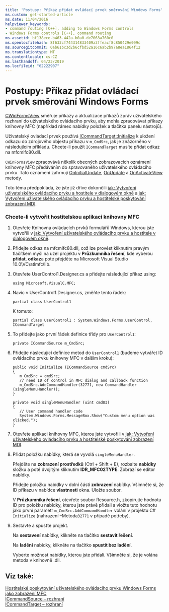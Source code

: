 ```yaml
---
title: 'Postupy: Příkaz přidat ovládací prvek směrování Windows Forms'
ms.custom: get-started-article
ms.date: 11/04/2016
helpviewer_keywords:
- command routing [C++], adding to Windows Forms controls
- Windows Forms controls [C++], command routing
ms.assetid: bf138ece-b463-442a-b0a0-de7063a760c0
ms.openlocfilehash: 8f633cf744314833409a3ffeacf8c850429e099c
ms.sourcegitcommit: 0ab61bc3d2b6cfbd52a16c6ab2b97a8ea1864f12
ms.translationtype: MT
ms.contentlocale: cs-CZ
ms.lasthandoff: 04/23/2019
ms.locfileid: "62222907"
---
```

# <a name="how-to-add-command-routing-to-the-windows-forms-control"></a>Postupy: Příkaz přidat ovládací prvek směrování Windows Forms

[CWinFormsView](../mfc/reference/cwinformsview-class.md) směřuje příkazy a aktualizace příkazů zpráv uživatelského rozhraní do uživatelského ovládacího prvku, aby mohla zpracovávat příkazy knihovny MFC (například rámec nabídky položek a tlačítka panelu nástrojů).

Uživatelský ovládací prvek používá [ICommandTarget::Initialize](../mfc/reference/icommandtarget-interface.md#initialize) k uložení odkazu do zdrojového objektu příkazu v `m_CmdSrc`, jak je znázorněno v následujícím příkladu. Chcete-li použít `ICommandTarget` musíte přidat odkaz na mfcmifc80.dll.

`CWinFormsView` zpracovává několik obecných zobrazovacích oznámení knihovny MFC předáváním do spravovaného uživatelského ovládacího prvku. Tato oznámení zahrnují [OnInitialUpdate](../mfc/reference/iview-interface.md#oninitialupdate), [OnUpdate](../mfc/reference/iview-interface.md#onupdate) a [OnActivateView](../mfc/reference/iview-interface.md#onactivateview) metody.

Toto téma předpokládá, že jste již dříve dokončili [jak: Vytvoření uživatelského ovládacího prvku a hostitele v dialogovém okně](../dotnet/how-to-create-the-user-control-and-host-in-a-dialog-box.md) a [jak: Vytvoření uživatelského ovládacího prvku a hostitelské poskytování zobrazení MDI](../dotnet/how-to-create-the-user-control-and-host-mdi-view.md).

### <a name="to-create-the-mfc-host-application"></a>Chcete-li vytvořit hostitelskou aplikaci knihovny MFC

1. Otevřete Knihovna ovládacích prvků formulářů Windows, kterou jste vytvořili v [jak: Vytvoření uživatelského ovládacího prvku a hostitele v dialogovém okně](../dotnet/how-to-create-the-user-control-and-host-in-a-dialog-box.md).

1. Přidejte odkaz na mfcmifc80.dll, což lze provést kliknutím pravým tlačítkem myši na uzel projektu v **Průzkumníka řešení**, kde vyberou **přidat**, **odkaz**a poté přejděte na Microsoft Visual Studio 10.0\VC\atlmfc\lib.

1. Otevřete UserControl1.Designer.cs a přidejte následující příkaz using:

    ```
    using Microsoft.VisualC.MFC;
    ```

1. Navíc v UserControl1.Designer.cs, změňte tento řádek:

    ```
    partial class UserControl1
    ```

   K tomuto:

    ```
    partial class UserControl1 : System.Windows.Forms.UserControl, ICommandTarget
    ```

1. To přidejte jako první řádek definice třídy pro `UserControl1`:

    ```
    private ICommandSource m_CmdSrc;
    ```

1. Přidejte následující definice metod do `UserControl1` (budeme vytvářet ID ovládacího prvku knihovny MFC v dalším kroku):

    ```
    public void Initialize (ICommandSource cmdSrc)
    {
       m_CmdSrc = cmdSrc;
       // need ID of control in MFC dialog and callback function
       m_CmdSrc.AddCommandHandler(32771, new CommandHandler (singleMenuHandler));
    }

    private void singleMenuHandler (uint cmdUI)
    {
       // User command handler code
       System.Windows.Forms.MessageBox.Show("Custom menu option was clicked.");
    }
    ```

1. Otevřete aplikaci knihovny MFC, kterou jste vytvořili v [jak: Vytvoření uživatelského ovládacího prvku a hostitelské poskytování zobrazení MDI](../dotnet/how-to-create-the-user-control-and-host-mdi-view.md).

1. Přidat položku nabídky, která se vyvolá `singleMenuHandler`.

   Přejděte na **zobrazení prostředků** (Ctrl + Shift + E), rozbalte **nabídky** složku a poté dvojitým kliknutím **IDR_MFC02TYPE**. Zobrazí se editor nabídky.

   Přidejte položku nabídky v dolní části **zobrazení** nabídky. Všimněte si, že ID příkazu v nabídce **vlastnosti** okna. Uložte soubor.

   V **Průzkumníka řešení**, otevřete soubor Resource.h, zkopírujte hodnotu ID pro položku nabídky, kterou jste právě přidali a vložte tuto hodnotu jako první parametr `m_CmdSrc.AddCommandHandler` volání v projektu C# `Initialize` (nahrazení –Metoda`32771` v případě potřeby).

9. Sestavte a spusťte projekt.

   Na **sestavení** nabídky, klikněte na tlačítko **sestavit řešení**.

   Na **ladění** nabídky, klikněte na tlačítko **spustit bez ladění**.

   Vyberte možnost nabídky, kterou jste přidali. Všimněte si, že je volána metoda v knihovně .dll.

## <a name="see-also"></a>Viz také:

[Hostitelské poskytování uživatelského ovládacího prvku Windows Forms jako zobrazení MFC](../dotnet/hosting-a-windows-forms-user-control-as-an-mfc-view.md)<br/>
[ICommandSource – rozhraní](../mfc/reference/icommandsource-interface.md)<br/>
[ICommandTarget – rozhraní](../mfc/reference/icommandtarget-interface.md)
